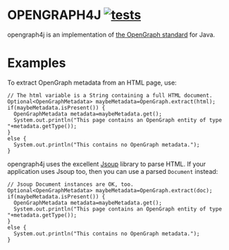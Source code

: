 # OPENGRAPH4J [![tests](https://github.com/sigpwned/opengraph4j/actions/workflows/tests.yml/badge.svg)](https://github.com/sigpwned/opengraph4j/actions/workflows/tests.yml)

opengraph4j is an implementation of [the OpenGraph standard](https://ogp.me/) for Java.

# Examples

To extract OpenGraph metadata from an HTML page, use:

    // The html variable is a String containing a full HTML document.
    Optional<OpenGraphMetadata> maybeMetadata=OpenGraph.extract(html);
    if(maybeMetadata.isPresent()) {
      OpenGraphMetadata metadata=maybeMetadata.get();
      System.out.println("This page contains an OpenGraph entity of type "+metadata.getType());
    }
    else {
      System.out.println("This contains no OpenGraph metadata.");
    }

opengraph4j uses the excellent [Jsoup](https://jsoup.org/) library to parse HTML. If your
application uses Jsoup too, then you can use a parsed `Document` instead:

    // Jsoup Document instances are OK, too.
    Optional<OpenGraphMetadata> maybeMetadata=OpenGraph.extract(doc);
    if(maybeMetadata.isPresent()) {
      OpenGraphMetadata metadata=maybeMetadata.get();
      System.out.println("This page contains an OpenGraph entity of type "+metadata.getType());
    }
    else {
      System.out.println("This contains no OpenGraph metadata.");
    }
